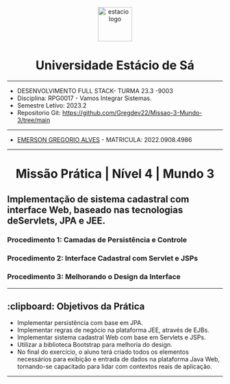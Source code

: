 <!-- PROJECT LOGO -->
<div align="center">
   <a href="https://github.com/othneildrew/Best-README-Template">
      <img src="https://logodownload.org/wp-content/uploads/2014/12/estacio-logo-1-2048x1641.png" alt="estacio logo" width="80"                  height="80">
   </a>
    <h1 align="center"> Universidade Estácio de Sá </h1>
     <hr>
</div> 

* DESENVOLVIMENTO FULL STACK- TURMA 23.3 -9003
* Disciplina: RPG0017  - Vamos Integrar Sistemas.
* Semestre Letivo: 2023.2
* Repositorio Git: https://github.com/Gregdev22/Missao-3-Mundo-3/tree/main

<hr>

* [EMERSON GREGORIO ALVES](https://github.com/Gregdev22) - MATRICULA: 2022.0908.4986
<hr>
 <h1 align="center"> Missão Prática | Nível 4 | Mundo 3 </h1>
 <h2 align="left" > Implementação de sistema cadastral com interface Web, baseado nas tecnologias deServlets, JPA e JEE. </h2> 
 <h3>Procedimento 1: Camadas de Persistência e Controle </h3>
 <h3>Procedimento 2: Interface Cadastral com Servlet e JSPs </h3>
 <h3>Procedimento 3: Melhorando o Design da Interface </h3>
 <hr>

 <h2> :clipboard: Objetivos da Prática </h2>

* Implementar persistência com base em JPA.
* Implementar regras de negócio na plataforma JEE, através de EJBs.
* Implementar sistema cadastral Web com   base em Servlets e JSPs.
* Utilizar a biblioteca Bootstrap para melhoria do design.
* No final do exercício, o aluno terá criado todos os elementos necessários para exibição e entrada de dados na plataforma Java Web, tornando-se capacitado para
lidar com contextos reais de aplicação.
<hr>
